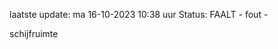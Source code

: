 laatste update: 
ma 16-10-2023 10:38   uur 
Status: FAALT - fout - 
<div class="service R">schijfruimte</div>